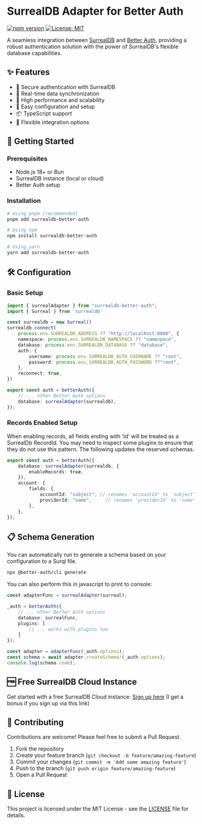 # SurrealDB Adapter for Better Auth

[![npm version](https://badge.fury.io/js/surrealdb-better-auth.svg)](https://badge.fury.io/js/surrealdb-better-auth)
[![License: MIT](https://img.shields.io/badge/License-MIT-yellow.svg)](https://opensource.org/licenses/MIT)

A seamless integration between [SurrealDB](https://surrealdb.com) and
[Better Auth](https://better-auth.com), providing a robust authentication
solution with the power of SurrealDB's flexible database capabilities.

## ✨ Features

- 🔐 Secure authentication with SurrealDB
- 🔄 Real-time data synchronization
- 🚀 High performance and scalability
- 🔧 Easy configuration and setup
- 📦 TypeScript support
- 🧩 Flexible integration options

## 🚀 Getting Started

### Prerequisites

- Node.js 18+ or Bun
- SurrealDB instance (local or cloud)
- Better Auth setup

### Installation

```bash
# Using pnpm (recommended)
pnpm add surrealdb-better-auth

# Using npm
npm install surrealdb-better-auth

# Using yarn
yarn add surrealdb-better-auth
```

## 🛠️ Configuration

### Basic Setup

```typescript
import { surrealAdapter } from "surrealdb-better-auth";
import { Surreal } from 'surrealdb'

const surrealdb = new Surreal()
surrealdb.connect(
	process.env.SURREALDB_ADDRESS ?? "http://localhost:8000", {
	namespace: process.env.SURREALDB_NAMESPACE ?? "namespace",
	database: process.env.SURREALDB_DATABASE ?? "database",
	auth: {
		username: process.env.SURREALDB_AUTH_USERNAME ?? "root",
		password: process.env.SURREALDB_AUTH_PASSWORD ??"root",
	},
	reconnect: true,
})

export const auth = betterAuth({
	// ... other Better Auth options
	database: surrealAdapter(surrealdb),
});
```

### Records Enabled Setup

When enabling records, all fields ending with 'Id' will be treated as a SurrealDb RecordId. You may need to inspect some plugins to ensure that they do not use this pattern. The following updates the reserved schemas.

```typescript
export const auth = betterAuth({
	database: surrealAdapter(surrealdb, {
		enableRecords: true,
	}),
	account: {
		fields: {
			accountId: "subject", // renames 'accountId' to 'subject'
			providerId: "name",		// renames 'providerId' to 'name'
		},
	},
});
```

## 📋 Schema Generation

You can automatically run to generate a schema based on your configuration to a Surql file.

```sh
npx @better-auth/cli generate
```

You can also perform this in javascript to print to console:

```typescript
const adapterFunc = surrealAdapter(surreal);

_auth = betterAuth({
	// ... other Better Auth options
	database: surrealFunc,
	plugins: [
		// ... works with plugins too
	]
});

const adapter = adapterFunc(_auth.options);
const schema = await adapter.createSchema!(_auth.options);
console.log(schema.code);
```

## 🆓 Free SurrealDB Cloud Instance

Get started with a free SurrealDB Cloud instance:
[Sign up here](https://surrealist.app/referral?code=xeoimhrajt3xk3be) (I get a
bonus if you sign up via this link)

## 🤝 Contributing

Contributions are welcome! Please feel free to submit a Pull Request.

1. Fork the repository
2. Create your feature branch (`git checkout -b feature/amazing-feature`)
3. Commit your changes (`git commit -m 'Add some amazing feature'`)
4. Push to the branch (`git push origin feature/amazing-feature`)
5. Open a Pull Request

## 📄 License

This project is licensed under the MIT License - see the [LICENSE](LICENSE) file
for details.
